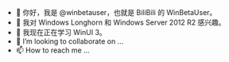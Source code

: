 - 👋 你好，我是 @winbetauser，也就是 BiliBili 的 WinBetaUser。
- 👀 我对 Windows Longhorn 和 Windows Server 2012 R2 感兴趣。
- 🌱 我现在正在学习 WinUI 3。
- 💞️ I’m looking to collaborate on ...
- 📫 How to reach me ...

<!---
winbetauser/winbetauser 是一个✨特殊的✨仓库因为它的 `README.md` （这个文件） 在你的 GitHub 个人信息上出现。
您可以单击“预览”链接以查看所做的更改。
--->
